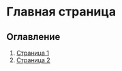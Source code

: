 # Главная страница

## Оглавление
1. [Страница 1](SA_notes/test_page_1.md)
2. [Страница 2](SA_notes/test_page_2.md)
